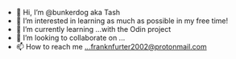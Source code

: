 - 👋 Hi, I’m @bunkerdog aka Tash
- 👀 I’m interested in learning as much as possible in my free time!
- 🌱 I’m currently learning ...with the Odin project
- 💞️ I’m looking to collaborate on ...
- 📫 How to reach me ...franknfurter2002@protonmail.com

<!---
bunkerdog/bunkerdog is a ✨ special ✨ repository because its `README.md` (this file) appears on your GitHub profile.
You can click the Preview link to take a look at your changes.
--->
